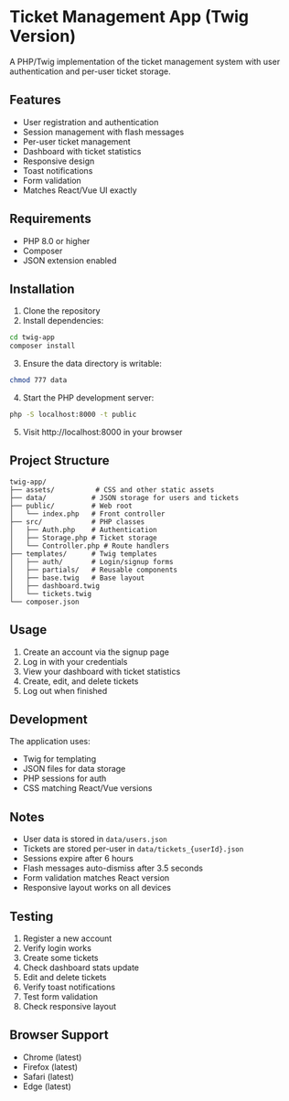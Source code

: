 # Ticket Management App (Twig Version)

A PHP/Twig implementation of the ticket management system with user authentication and per-user ticket storage.

## Features

- User registration and authentication
- Session management with flash messages
- Per-user ticket management
- Dashboard with ticket statistics
- Responsive design
- Toast notifications
- Form validation
- Matches React/Vue UI exactly

## Requirements

- PHP 8.0 or higher
- Composer
- JSON extension enabled

## Installation

1. Clone the repository
2. Install dependencies:
```bash
cd twig-app
composer install
```

3. Ensure the data directory is writable:
```bash
chmod 777 data
```

4. Start the PHP development server:
```bash
php -S localhost:8000 -t public
```

5. Visit http://localhost:8000 in your browser

## Project Structure

```
twig-app/
├── assets/          # CSS and other static assets
├── data/           # JSON storage for users and tickets
├── public/         # Web root
│   └── index.php   # Front controller
├── src/            # PHP classes
│   ├── Auth.php    # Authentication
│   ├── Storage.php # Ticket storage
│   └── Controller.php # Route handlers
├── templates/      # Twig templates
│   ├── auth/       # Login/signup forms
│   ├── partials/   # Reusable components
│   ├── base.twig   # Base layout
│   ├── dashboard.twig
│   └── tickets.twig
└── composer.json
```

## Usage

1. Create an account via the signup page
2. Log in with your credentials
3. View your dashboard with ticket statistics
4. Create, edit, and delete tickets
5. Log out when finished

## Development

The application uses:
- Twig for templating
- JSON files for data storage
- PHP sessions for auth
- CSS matching React/Vue versions

## Notes

- User data is stored in `data/users.json`
- Tickets are stored per-user in `data/tickets_{userId}.json`
- Sessions expire after 6 hours
- Flash messages auto-dismiss after 3.5 seconds
- Form validation matches React version
- Responsive layout works on all devices

## Testing

1. Register a new account
2. Verify login works
3. Create some tickets
4. Check dashboard stats update
5. Edit and delete tickets
6. Verify toast notifications
7. Test form validation
8. Check responsive layout

## Browser Support

- Chrome (latest)
- Firefox (latest)
- Safari (latest)
- Edge (latest)